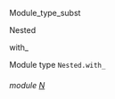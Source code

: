 Module_type_subst

Nested

with_

Module type `Nested.with_`

<a id="module-N"></a>

###### module [N](Module_type_subst.Nested.module-type-with_.N.md)
